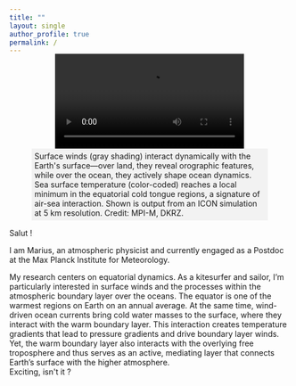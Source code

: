 ```yaml
---
title: ""
layout: single
author_profile: true
permalink: /
---
```


<div style="margin-top: -1rem;">
  <figure>
    <div style="display: flex; justify-content: center;">
      <video id="myVideo" style="width: 80%; height: auto; object-fit: cover;" controls autoplay loop>
        <source src="assets/videos/Video_Zoom=8_DPI=200_FIGSIZE=6_FPS=24.mp4" type="video/mp4">
        Your browser does not support the video tag.
      </video>
    </div>
    <figcaption style="background-color: #f2f2f2; padding: 5px; max-width: 100%; margin: 0 auto;">
      Surface winds (gray shading) interact dynamically with the Earth's surface—over land, they reveal orographic features, while over the ocean, they actively shape ocean dynamics. Sea surface temperature (color-coded) reaches a local minimum in the equatorial cold tongue regions, a signature of air-sea interaction. Shown is output from an ICON simulation at 5 km resolution. Credit: MPI-M, DKRZ.
    </figcaption>
  </figure>
</div>

Salut !

I am Marius, an atmospheric physicist and currently engaged as a Postdoc at the Max Planck Institute for Meteorology.

My research centers on equatorial dynamics. As a kitesurfer and sailor, I’m particularly interested in surface winds and the processes within the atmospheric boundary layer over the oceans.
The equator is one of the warmest regions on Earth on an annual average. At the same time, wind-driven ocean currents bring cold water masses to the surface, where they interact with the warm boundary layer. This interaction creates temperature gradients that lead to pressure gradients and drive boundary layer winds.
Yet, the warm boundary layer also interacts with the overlying free troposphere and thus serves as an active, mediating layer that connects Earth’s surface with the higher atmosphere. <br>Exciting, isn't it ?